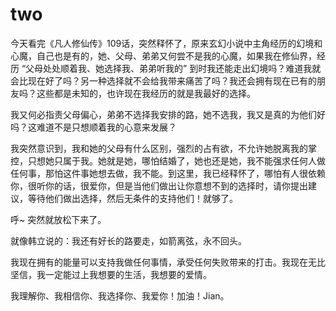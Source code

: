 # two

今天看完《凡人修仙传》109话，突然释怀了，原来玄幻小说中主角经历的幻境和心魔，自己也是有的，她、父母、弟弟又何尝不是我的心魔，如果我在修仙界，经历 “父母处处顺着我、她选择我、弟弟听我的” 到时我还能走出幻境吗？难道我就会比现在好了吗？另一种选择就不会给我带来痛苦了吗？我还会拥有现在已有的朋友吗？这些都是未知的，也许现在我经历的就是我最好的选择。

我又何必指责父母偏心，弟弟不选择我安排的路，她不选我，我又是真的为他们好吗？这难道不是只想顺着我的心意来发展？

我突然意识到，我和她的父母有什么区别，强烈的占有欲，不允许她脱离我的掌控，只想她只属于我。她就是她，哪怕结婚了，她也还是她，我不能强求任何人做任何事，那怕这件事她想去做，我不能。到这里，我已经释怀了，哪怕有人很依赖你，很听你的话，很爱你，但是当他们做出让你意想不到的选择时，请你提出建议，等待他们做出选择，然后无条件的支持他们！就够了。

呼~ 突然就放松下来了。

就像韩立说的：我还有好长的路要走，如箭离弦，永不回头。

我现在拥有的能量可以支持我做任何事情，承受任何失败带来的打击。我现在无比坚信，我一定能过上我想要的生活，我想要的爱情。

我理解你、我相信你、我选择你、我爱你！加油！Jian。
